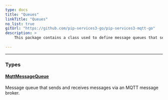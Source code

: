 ```yaml
---
type: docs
title: "Queues"
linkTitle: "Queues"
no_list: true
gitUrl: "https://github.com/pip-services3-go/pip-services3-mqtt-go"
description: >
    This package contains a class used to define message queues that send and receive messages via an MQTT broker.
    
---
```

---

<div class="module-body"> 

### Types

#### [MqttMessageQueue](mqtt_message_queue)
Message queue that sends and receives messages via an MQTT message broker.

</div>
